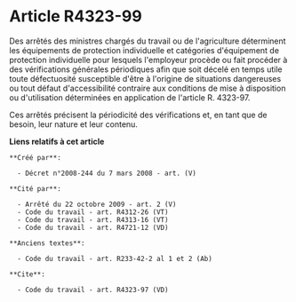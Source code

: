 # Article R4323-99

Des arrêtés des ministres chargés du travail ou de l'agriculture déterminent les équipements de protection individuelle et
catégories d'équipement de protection individuelle pour lesquels l'employeur procède ou fait procéder à des vérifications
générales périodiques afin que soit décelé en temps utile toute défectuosité susceptible d'être à l'origine de situations
dangereuses ou tout défaut d'accessibilité contraire aux conditions de mise à disposition ou d'utilisation déterminées en
application de l'article R. 4323-97. 

Ces arrêtés précisent la périodicité des vérifications et, en tant que de besoin, leur nature et leur contenu.

**Liens relatifs à cet article**

	**Créé par**:

	  - Décret n°2008-244 du 7 mars 2008 - art. (V)

	**Cité par**:

	  - Arrêté du 22 octobre 2009 - art. 2 (V)
	  - Code du travail - art. R4312-26 (VT)
	  - Code du travail - art. R4313-16 (VT)
	  - Code du travail - art. R4721-12 (VD)

	**Anciens textes**:

	  - Code du travail - art. R233-42-2 al 1 et 2 (Ab)

	**Cite**:

	  - Code du travail - art. R4323-97 (VD)
